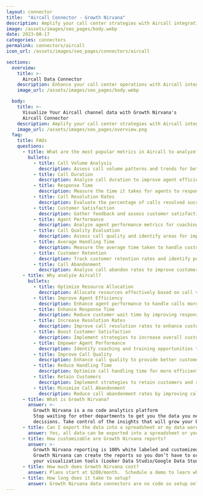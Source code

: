 ```yaml
---
layout: connector
title:  "Aircall Connector - Growth Nirvana"
description: Amplify your call center strategies with Aircall integration, gaining actionable insights from call data analysis.
image: /assets/images/seo_pages/body.webp
date: 2023-08-17
categories: connectors
permalink: connectors/aircall
icon_url: /assets/images/seo_pages/connectors/aircall

sections:
  overview:
    title: >-
      Aircall Data Connector
    description: Enhance your call center operations with Aircall integration. Seamlessly merge call data, unlocking insights that shape customer service strategies, agent performance analysis, and operational excellence.
    image_url: /assets/images/seo_pages/body.webp

  body:
    title: >-
      Visualize Your Aircall channel data with Growth Nirvana's
      Aircall Connector
    description: Amplify your call center strategies with Aircall integration, gaining actionable insights from call data analysis.
    image_url: /assets/images/seo_pages/overview.png
  faq:
    title: FAQs
    questions:
      - title: What are the most popular metrics in Aircall to analyze?
        bullets:
          - title: Call Volume Analysis
            description: Assess call volume patterns and trends for better resource allocation.
          - title: Call Duration
            description: Analyze call duration to improve agent efficiency and customer satisfaction.
          - title: Response Time
            description: Measure the time it takes for agents to respond to customer inquiries.
          - title: Call Resolution Rates
            description: Evaluate the percentage of calls resolved successfully.
          - title: Customer Satisfaction
            description: Gather feedback and assess customer satisfaction levels.
          - title: Agent Performance
            description: Analyze agent performance metrics for coaching and training opportunities.
          - title: Call Quality Evaluation
            description: Assess call quality and identify areas for improvement.
          - title: Average Handling Time
            description: Measure the average time taken to handle customer calls.
          - title: Customer Retention
            description: Track customer retention rates and identify potential churn triggers.
          - title: Call Abandonment
            description: Analyse call abandon rates to improve customer experience and reduce frustration.
      - title: Why analyze Aircall?
        bullets:
          - title: Optimize Resource Allocation
            description: Allocate resources effectively based on call volume analysis.
          - title: Improve Agent Efficiency
            description: Enhance agent performance to handle calls more effectively.
          - title: Enhance Response Time
            description: Reduce customer wait time by improving response times.
          - title: Increase Resolution Rates
            description: Improve call resolution rates to enhance customer satisfaction.
          - title: Boost Customer Satisfaction
            description: Implement strategies to increase overall customer satisfaction ratings.
          - title: Empower Agent Performance
            description: Identify coaching and training opportunities to improve agent performance.
          - title: Improve Call Quality
            description: Enhance call quality to provide better customer experiences.
          - title: Reduce Handling Time
            description: Optimize call handling time for more efficient customer service.
          - title: Retain Customers
            description: Implement strategies to retain customers and reduce churn rates.
          - title: Minimize Call Abandonment
            description: Reduce call abandonment rates by improving call handling processes.
      - title: What is Growth Nirvana?
        answer: >-
          Growth Nirvana is a no code analytics platform 
          Stop waiting for other departments to get you the data you need to make critical business 
          decisions. Take control of the insights that will grow your business.
      - title: Can I export the data into a spreadsheet or my data warehouse?
        answer: Yes, all data can be exported into a spreadsheet or your data warehouse (Google BigQuery, AWS, Snowflake, Azure, etc)
      - title: How customizable are Growth Nirvana reports?
        answer: >-
          Growth Nirvana reporting is 100% white labeled and customized to your specifications.
          Growth Nirvana can create the reports so you don’t have to or you can connect
          your visualization tools (Looker Data Studio/Google Data Studio, Tableau, PowerBI, etc) to Growth Nirvana.
      - title: How much does Growth Nirvana cost?
        answer: Plans start at $200/month.  Schedule a demo to learn what plan is best for you.
      - title: How long does it take to setup?
        answer: Growth Nirvana data connectors are no code so setup only requires a few clicks.
---
```

